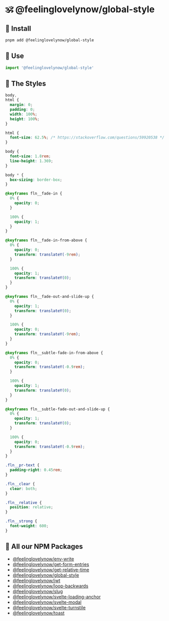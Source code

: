 # 🕉 @feelinglovelynow/global-style


## 💎 Install
```bash
pnpm add @feelinglovelynow/global-style
```


## 💚 Use
```ts
import '@feelinglovelynow/global-style'
```


## 💛 The Styles
```css
body,
html {
  margin: 0;
  padding: 0;
  width: 100%;
  height: 100%;
}

html {
  font-size: 62.5%; /* https://stackoverflow.com/questions/59920538 */
}

body {
  font-size: 1.8rem;
  line-height: 1.369;
}

body * {
  box-sizing: border-box;
}

@keyframes fln__fade-in {
  0% {
    opacity: 0;
  }

  100% {
    opacity: 1;
  }
}

@keyframes fln__fade-in-from-above {
  0% {
    opacity: 0;
    transform: translateY(-9rem);
  }

  100% {
    opacity: 1;
    transform: translateY(0);
  }
}

@keyframes fln__fade-out-and-slide-up {
  0% {
    opacity: 1;
    transform: translateY(0);
  }

  100% {
    opacity: 0;
    transform: translateY(-9rem);
  }
}

@keyframes fln__subtle-fade-in-from-above {
  0% {
    opacity: 0;
    transform: translateY(-0.9rem);
  }

  100% {
    opacity: 1;
    transform: translateY(0);
  }
}

@keyframes fln__subtle-fade-out-and-slide-up {
  0% {
    opacity: 1;
    transform: translateY(0);
  }

  100% {
    opacity: 0;
    transform: translateY(-0.9rem);
  }
}

.fln__pr-text {
  padding-right: 0.45rem;
}

.fln__clear {
  clear: both;
}

.fln__relative {
  position: relative;
}

.fln__strong {
  font-weight: 600;
}
```


## 🎁 All our NPM Packages
* [@feelinglovelynow/env-write](https://github.com/feelinglovelynow/env-write)
* [@feelinglovelynow/get-form-entries](https://github.com/feelinglovelynow/get-form-entries)
* [@feelinglovelynow/get-relative-time](https://github.com/feelinglovelynow/get-relative-time)
* [@feelinglovelynow/global-style](https://github.com/feelinglovelynow/global-style)
* [@feelinglovelynow/jwt](https://github.com/feelinglovelynow/jwt)
* [@feelinglovelynow/loop-backwards](https://github.com/feelinglovelynow/loop-backwards)
* [@feelinglovelynow/slug](https://github.com/feelinglovelynow/slug)
* [@feelinglovelynow/svelte-loading-anchor](https://github.com/feelinglovelynow/svelte-loading-anchor)
* [@feelinglovelynow/svelte-modal](https://github.com/feelinglovelynow/svelte-modal)
* [@feelinglovelynow/svelte-turnstile](https://github.com/feelinglovelynow/svelte-turnstile)
* [@feelinglovelynow/toast](https://github.com/feelinglovelynow/toast)
